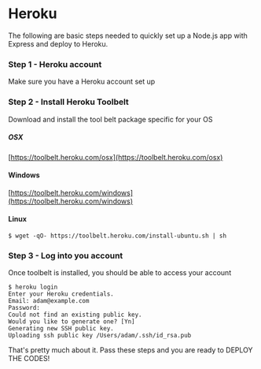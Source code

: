 # Heroku

The following are basic steps needed to quickly set up a Node.js app with Express and deploy to Heroku.

### Step 1 - Heroku account

Make sure you have a Heroku account set up

### Step 2 - Install Heroku Toolbelt

Download and install the tool belt package specific for your OS

##### OSX

[https://toolbelt.heroku.com/osx](https://toolbelt.heroku.com/osx)

#### Windows

[https://toolbelt.heroku.com/windows](https://toolbelt.heroku.com/windows)

#### Linux

```
$ wget -qO- https://toolbelt.heroku.com/install-ubuntu.sh | sh
```

### Step 3 - Log into you account

Once toolbelt is installed, you should be able to access your account

```
$ heroku login
Enter your Heroku credentials.
Email: adam@example.com
Password:
Could not find an existing public key.
Would you like to generate one? [Yn]
Generating new SSH public key.
Uploading ssh public key /Users/adam/.ssh/id_rsa.pub
```

That's pretty much about it. Pass these steps and you are ready to DEPLOY THE CODES!
